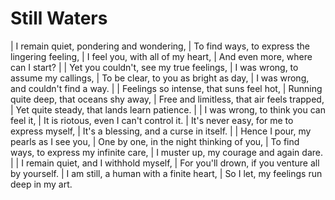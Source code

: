 Still Waters
==================

| I remain quiet, pondering and wondering,
| To find ways, to express the lingering feeling,
| I feel you, with all of my heart,
| And even more, where can I start?
| 
| Yet you couldn't, see my true feelings,
| I was wrong, to assume my callings,
| To be clear, to you as bright as day,
| I was wrong, and couldn't find a way.
| 
| Feelings so intense, that suns feel hot,
| Running quite deep, that oceans shy away,
| Free and limitless, that air feels trapped,
| Yet quite steady, that lands learn patience.
| 
| I was wrong, to think you can feel it,
| It is riotous, even I can't control it.
| It's never easy, for me to express myself,
| It's a blessing, and a curse in itself.
| 
| Hence I pour, my pearls as I see you,
| One by one, in the night thinking of you,
| To find ways, to express my infinite care,
| I muster up, my courage and again dare.
| 
| I remain quiet, and I withhold myself,
| For you'll drown, if you venture all by yourself.
| I am still, a human with a finite heart,
| So I let, my feelings run deep in my art.


